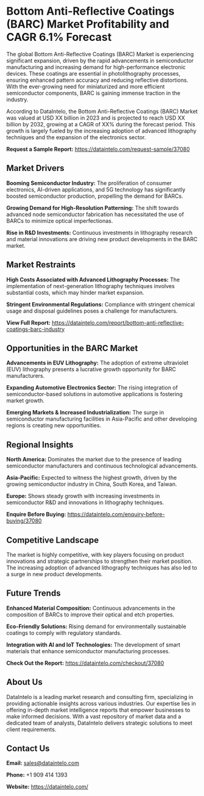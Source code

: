 # Bottom Anti-Reflective Coatings (BARC) Market Profitability and CAGR 6.1% Forecast

The global Bottom Anti-Reflective Coatings (BARC) Market is experiencing significant expansion, driven by the rapid advancements in semiconductor manufacturing and increasing demand for high-performance electronic devices. These coatings are essential in photolithography processes, ensuring enhanced pattern accuracy and reducing reflective distortions. With the ever-growing need for miniaturized and more efficient semiconductor components, BARC is gaining immense traction in the industry.

According to DataIntelo, the Bottom Anti-Reflective Coatings (BARC) Market was valued at USD XX billion in 2023 and is projected to reach USD XX billion by 2032, growing at a CAGR of XX% during the forecast period. This growth is largely fueled by the increasing adoption of advanced lithography techniques and the expansion of the electronics sector.

**Request a Sample Report:** https://dataintelo.com/request-sample/37080

## Market Drivers

**Booming Semiconductor Industry:** The proliferation of consumer electronics, AI-driven applications, and 5G technology has significantly boosted semiconductor production, propelling the demand for BARCs.

**Growing Demand for High-Resolution Patterning:** The shift towards advanced node semiconductor fabrication has necessitated the use of BARCs to minimize optical imperfectionas.

**Rise in R&D Investments:** Continuous investments in lithography research and material innovations are driving new product developments in the BARC market.

## Market Restraints

**High Costs Associated with Advanced Lithography Processes:** The implementation of next-generation lithography techniques involves substantial costs, which may hinder market expansion.

**Stringent Environmental Regulations:** Compliance with stringent chemical usage and disposal guidelines poses a challenge for manufacturers.

**View Full Report:** https://dataintelo.com/report/bottom-anti-reflective-coatings-barc-industry

## Opportunities in the BARC Market

**Advancements in EUV Lithography:** The adoption of extreme ultraviolet (EUV) lithography presents a lucrative growth opportunity for BARC manufacturers.

**Expanding Automotive Electronics Sector:** The rising integration of semiconductor-based solutions in automotive applications is fostering market growth.

**Emerging Markets & Increased Industrialization:** The surge in semiconductor manufacturing facilities in Asia-Pacific and other developing regions is creating new opportunities.

## Regional Insights

**North America:** Dominates the market due to the presence of leading semiconductor manufacturers and continuous technological advancements.

**Asia-Pacific:** Expected to witness the highest growth, driven by the growing semiconductor industry in China, South Korea, and Taiwan.

**Europe:** Shows steady growth with increasing investments in semiconductor R&D and innovations in lithography techniques.

**Enquire Before Buying:** https://dataintelo.com/enquiry-before-buying/37080

## Competitive Landscape

The market is highly competitive, with key players focusing on product innovations and strategic partnerships to strengthen their market position. The increasing adoption of advanced lithography techniques has also led to a surge in new product developments.

## Future Trends

**Enhanced Material Composition:** Continuous advancements in the composition of BARCs to improve their optical and etch properties.

**Eco-Friendly Solutions:** Rising demand for environmentally sustainable coatings to comply with regulatory standards.

**Integration with AI and IoT Technologies:** The development of smart materials that enhance semiconductor manufacturing processes.

**Check Out the Report:** https://dataintelo.com/checkout/37080

## About Us

DataIntelo is a leading market research and consulting firm, specializing in providing actionable insights across various industries. Our expertise lies in offering in-depth market intelligence reports that empower businesses to make informed decisions. With a vast repository of market data and a dedicated team of analysts, DataIntelo delivers strategic solutions to meet client requirements.

## Contact Us

**Email:** sales@dataintelo.com

**Phone:** +1 909 414 1393

**Website:** https://dataintelo.com/
